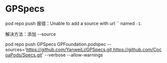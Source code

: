 # GPSpecs
pod repo push 报错：Unable to add a source with url `` named `-1`.

解决方法：添加 --source

pod repo push GPSpecs GPFoundation.podspec  --sources='https://github.com/YanweiLi/GPSpecs.git,https://github.com/CocoaPods/Specs.git' --verbose  --allow-warnings
